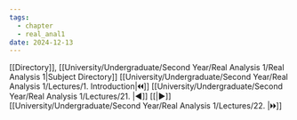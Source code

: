 ```yaml
---
tags:
  - chapter
  - real_anal1
date: 2024-12-13
---
```

[[Directory]], [[University/Undergraduate/Second Year/Real Analysis 1/Real Analysis 1|Subject Directory]]
[[University/Undergraduate/Second Year/Real Analysis 1/Lectures/1. Introduction|🞀🞀]] [[University/Undergraduate/Second Year/Real Analysis 1/Lectures/21. |◀]] [[|▶]] [[University/Undergraduate/Second Year/Real Analysis 1/Lectures/22. |🞂🞂]]
# 
## 
### 